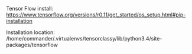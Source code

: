 Tensor Flow install:
https://www.tensorflow.org/versions/r0.11/get_started/os_setup.html#pip-installation

Installation location:
/home/commander/.virtualenvs/tensorclassy/lib/python3.4/site-packages/tensorflow





